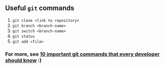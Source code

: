 ## Useful `git` commands
1. `git clone <link to repository>`
2. `git branch <branch-name>`
3. `git switch <branch-name>`
4. `git status`
5. `git add <file>`

### For more, see [10 important git commands that every developer should know](https://freecodecamp.org/news/10-important-git-commands-that-every-developer-should-know) :)

